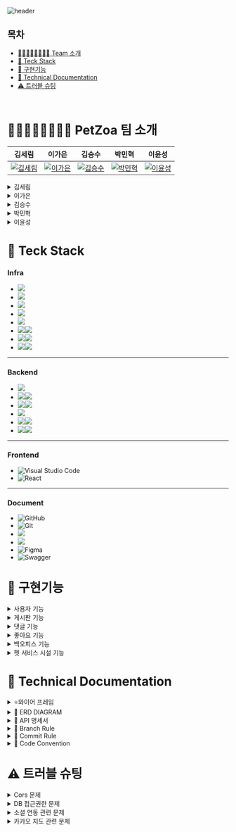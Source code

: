 ![header](https://capsule-render.vercel.app/api?type=soft&color=FFF9EB&height=100&section=header&text=😸나만,펫%20프로젝트😸&fontSize=60&fontAlignY=55)

## 목차
- [👨🏻‍👩🏻‍👧🏻‍👦🏻 Team 소개](#team)
- [🎨 Teck Stack](#teck-stack)
- [🎯 구현기능](#feature)
- [📑 Technical Documentation](#tech-doc)
- [⚠️ 트러블 슈팅](#trouble)
<br>

<div id="team">
   
# 👨🏻‍👩🏻‍👧🏻‍👦🏻 PetZoa 팀 소개

   
| 김세림                         | 이가은                         | 김승수                         | 박민혁                         | 이윤성                         |
|-------------------------------|-------------------------------|-------------------------------|-------------------------------|-------------------------------|
| [![김세림](https://github.com/serim01.png)](https://github.com/serim01) | [![이가은](https://github.com/GaEun1216.png)]([https://github.com/GaEun1216]) | [![김승수](https://github.com/seungsuuu.png)](https://github.com/seungsuuu) | [![박민혁](https://github.com/hanraeul.png)](https://github.com/hanraeul) | [![이윤성](https://github.com/lis0517.png)](https://github.com/lis0517) |

<details>
<summary>김세림</summary>
<div markdown="1">

- 백오피스 기능
  - 게시물 관리(조회, 검색기능, 상태변경)
  - 유저 관리(조회, 검색기능, 상태변경, 역할변경)
  - 신고 관리(조회, 검색기능, 상태변경)
  - 정지 관리(조회, 검색기능)
- 프론트엔드: 전반적인 화면 구성 / 백오피스 연동

</div>
</details>

<details>
<summary>이가은</summary>
<div markdown="1">

- 게시물 RD
- AWS S3 업로드
- 사진, 동영상 압축기술( Imgscalr, FFmpeg )
- 프론트엔드 : 일부 세부 화면 구성 / 포스트 상세페이지, 신고기능 연동

</div>
</details>

<details>
<summary>김승수</summary>
<div markdown="1">

- 인증 및 인가 (security)
- 마이페이지
- 신고하기 기능
- 프론트엔드 : 로그인, 회원가입, 마이페이지 연동

</div>
</details>

<details>
<summary>박민혁</summary>
<div markdown="1">

- 게시물CU
- 파일 업로드 기능
- CI/CD
- 프론트엔드 : 게시판 목록, 게시물 작성 연동

</div>
</details>

<details>
<summary>이윤성</summary>
<div markdown="1">

- 댓글, 좋아요 기능
- 동물병원 데이터 추가 및 범위 검색
- 소셜로그인 (구글, 카카오)
- 이메일 인증
- 프론트엔드: 댓글, 좋아요 연동 / 카카오 Map api 연동

</div>
</details>
</div>

<div id="teck-stack">
  
# 🎨 Teck Stack

### Infra
* <img src="https://img.shields.io/badge/AWS-232F3E?style=for-the-badge&logo=amazonwebservices&logoColor=white">
* <img src="https://img.shields.io/badge/Amazon EC2-FF9900?style=for-the-badge&logo=amazonec2&logoColor=white">
* <img src="https://img.shields.io/badge/aws loadbalancing-8C4FFF?style=for-the-badge&logo=awselasticloadbalancing&logoColor=white">
* <img src="https://img.shields.io/badge/Amazon s3-569A31?style=for-the-badge&logo=amazons3&logoColor=white">
* <img src="https://img.shields.io/badge/Route 53-8C4FFF?style=for-the-badge&logo=amazonroute53&logoColor=white">
* <img src="https://img.shields.io/badge/nginx-009639?style=for-the-badge&logo=nginx&logoColor=white"><img src="https://img.shields.io/badge/1.24.0-515151?style=for-the-badge">
* <img src="https://img.shields.io/badge/docker-2496ED?style=for-the-badge&logo=docker&logoColor=white"><img src="https://img.shields.io/badge/27.1.1-515151?style=for-the-badge">
* <img src="https://img.shields.io/badge/Docker Compose-2496ED?style=for-the-badge&logo=docker&logoColor=white"><img src="https://img.shields.io/badge/2.29.1-515151?style=for-the-badge">
---
### Backend
* <img src="https://img.shields.io/badge/IntelliJIDEA-000000.svg?style=for-the-badge&logo=intellij-idea&logoColor=white">
* <img src="https://img.shields.io/badge/java-007396?style=for-the-badge&logo=OpenJDK&logoColor=white"><img src="https://img.shields.io/badge/17-515151?style=for-the-badge">
* <img src="https://img.shields.io/badge/springboot-6DB33F?style=for-the-badge&logo=springboot&logoColor=white"><img src="https://img.shields.io/badge/3.3.0-515151?style=for-the-badge">
* <img src="https://img.shields.io/badge/Spring Security-6DB33F?style=for-the-badge&logo=Spring Security&logoColor=white">
* <img src="https://img.shields.io/badge/mysql-4479A1?style=for-the-badge&logo=mysql&logoColor=white"><img src="https://img.shields.io/badge/8.0.39-515151?style=for-the-badge">
* <img src="https://img.shields.io/badge/redis-FF4438?style=for-the-badge&logo=redis&logoColor=white"><img src="https://img.shields.io/badge/7.2.0-515151?style=for-the-badge">
---
### Frontend
* ![Visual Studio Code](https://img.shields.io/badge/Visual%20Studio%20Code-0078d7.svg?style=for-the-badge&logo=visual-studio-code&logoColor=white) 
* ![React](https://img.shields.io/badge/react-%2320232a.svg?style=for-the-badge&logo=react&logoColor=%2361DAFB)
---
### Document
* ![GitHub](https://img.shields.io/badge/github-%23121011.svg?style=for-the-badge&logo=github&logoColor=white)  
* ![Git](https://img.shields.io/badge/git-%23F05033.svg?style=for-the-badge&logo=git&logoColor=white)
* <img src="https://img.shields.io/badge/slack-4A154B?style=for-the-badge&logo=slack&logoColor=white">
* <img src="https://img.shields.io/badge/notion-000000?style=for-the-badge&logo=notion&logoColor=white">
* ![Figma](https://img.shields.io/badge/figma-%23F24E1E.svg?style=for-the-badge&logo=figma&logoColor=white)
* ![Swagger](https://img.shields.io/badge/-Swagger-%23Clojure?style=for-the-badge&logo=swagger&logoColor=white)

</div>

<div id = "feature">
  
# 🎯 구현기능

<details> 
  <summary>사용자 기능 </summary>
<div markdown="1">

- [x] 로그인 기능
- [x] 로그아웃 기능
- [x] 회원가입
  - [x] 이메일 인증 
- [x] 소셜로그인
- [x] 마이페이지
  - [x] 비밀번호 변경
  - [x] 닉네임 변경
  - [x] 회원 탈퇴
  - [x] 소셜 연동
</div>
</details>

<details> 
  <summary>게시판 기능 </summary>
<div markdown="1">

- [x] 게시물 생성 (자랑하기 게시판은 이미지 업로드 가능)
- [x] 게시물 삭제
- [x] 게시물 수정
- [x] 게시물 조회

</div>
</details>

<details> 
  <summary>댓글 기능 </summary>
<div markdown="1">

- [x] 댓글 생성
- [x] 댓글 삭제
- [x] 댓글 조회
</div>
</details>

<details> 
  <summary>좋아요 기능 </summary>
<div markdown="1">

- [x] 좋아요 조회
- [x] 좋아요 생성
- [x] 좋아요 삭제
</div>
</details>

<details> 
  <summary>백오피스 기능 </summary>
<div markdown="1">

- [x] 게시물 관리
  - [x] 게시물 조회 (카테고리, 상태, 제목, 작성자, 기간조회로 검색도 가능)
  - [x] 게시물 상태 변경
- [x] 회원 관리
  - [x] 회원 조회 (이메일, 상태, 역할로 검색도 가능)
  - [x] 회원 역할 변경
  - [x] 회원 상태 변경
- [x] 신고 관리
  - [x] 신고 조회 (이메일, 상태, 기간조회로 검색도 가능)
  - [x] 신고 상태 변경 
- [x] 회원 정지 관리
  - [x] 정지 목록 조회 (이메일, 기간조회로 검색도 가능)

</div>
</details>

<details> 
  <summary>펫 서비스 시설 기능 </summary>
<div markdown="1">

- [x] 펫 서비스 시설 조회

</div>
</details>

<div id = "tech-doc">
  
# 📑 Technical Documentation

<details>
<summary>⭐와이어 프레임</summary>
<div markdown="1">

![image](https://github.com/user-attachments/assets/66abcbcc-5196-4510-80ca-7b87c1a3a189)


</div>
</details>

<details>
<summary>🧬 ERD DIAGRAM</summary>
<div markdown="1">
 
   ![스크린샷 2024-08-12 181631](https://github.com/user-attachments/assets/ed623075-ee25-4614-89cf-64de0e926526)


</div>
</details>

<details>
<summary> 🔨 API 명세서</summary>
<div markdown="1">
  
![제목 없음](https://github.com/user-attachments/assets/592accf3-5355-4463-b20a-51b3d7036338)


</div>
</details>

<details>
<summary>🔱 Branch Rule</summary>
<div markdown="1">
  
## 🔱  Branch Rule
- main, dev, feature 브랜치 사용.
- feature 브랜치에서 기능 개발 완료시 dev 브랜치로 merge
- 프로젝트 완료시 main 브랜치로 merge
- **feat/#이슈번호-이슈내용**
> ex)  
> feature/#1-post-create


</div>
</details>

</div>
</details>


<details>
<summary>🌠 Commit Rule</summary>
<div markdown="1">
  
## 🌠 Commit Rule
- **[#이슈번호] '작업 타입' : '작업 내용'**
> ex)  
> [#36] ✨ feat : 회원가입 기능 추가

| 작업 타입 | 작업내용 |
| --- | --- |
| ✨ feat | 새로운 기능을 추가 |
| 🐛 bugfix | 버그 수정 |
| ♻️ refactor | 코드 리팩토링 |
| 🩹 fix | 코드 수정 |
| 🚚 move | 파일 옮김/정리 |
| 🔥 del | 기능/파일을 삭제 |
| 🍻 test | 테스트 코드를 작성 |
| 💄 style | css 수정 |
| 🙈 github | 깃허브내 수정 |
| 🔨 script | package.json 변경(npm 설치 등) |
| 🔧 chore | 코드 수정 없이 설정 파일만 수정 |


</div>
</details>



<details>
<summary>🚀 Code Convention</summary>
<div markdown="1">
  
## 🚀 Code Convention

### 네이버 코드 컨벤션 적용
    - `Intelli J` - `Setting` - `Editor` - `Code Style`

### Check Style
    - `SonarLint plugin` 사용

### 약어 금지

### 클래스는 `Pascal Case`

### 함수, 변수는 `Camel Case`

### 상수는 `Scream Snack Case`

### 빌더 패턴 사용하기

</div>
</details>
<div id ="trouble">
  
# ⚠️ 트러블 슈팅

<details>
<summary>Cors 문제 </summary>
<div markdown="1">
   
1. local 환경 (백앤드 → 프론트 통신)
    - 백앤드에서 `Authorization` Header 값을 프론트로 전달하지 못하는 문제
        
        ![image (6)](https://github.com/user-attachments/assets/29ca4193-2611-46f7-97ab-7f99191b681c)

        
    - 해당 CORS 설정에  `configuration.addExposedHeader("Authorization");`를 추가함으로써 문제 해결!

1. 배포 환경(백앤드 → 프론트 통신)
    
    <img width="503" alt="image (7)" src="https://github.com/user-attachments/assets/05998006-0f20-486c-8e88-b22de479c3f3">

    
    - ALB에 80, 443, 8080 리스너를 3개 만들고 80,443 리스너에만 설정해둔 Target Group의 포트가 8080 이였습니다. 하지만 8080 리스너에는 Target Group이 따로 설정되어있지않아 요청이 제대로 처리되지 않았습니다.
    - 현재 8080 리스너를 삭제하고 80, 443 리스너에 80 port Target Group을 설정해둠으로써 Cors 에러를 해결하였습니다.
</div>
</details>

<details>
<summary>DB 접근권한 문제 </summary>
<div markdown="1">
<br>
배포를 테스트하던 중 DB에 분명히 잘 연결이 되어있고 계정의 USERNAME과 PASSWORD가 일치함에도 접근권한이 없어서 application 을 실행하는데 오류가 발생

- `root`  계정으로 db에 접근하는게 잘못됨을 인식하지 못하였음. `root` 계정은 데이터베이스에서 모든 권한을 가지고 있으며 일반적으로 알려진 계정이름이기에 해킹에 표적이 되기 쉬우므로 외부에서의 접근을 차단하기위해 localhost로만 접근 가능하게 제한이 걸려있었음.
- 그걸 모르고 `root` 권한을 직접 바꾸려다가 실패하였고 USER를 새로 생성해서 권한을 설정하고 연결함으로써 문제를 해결함.
</div>
</details>

<details>
<summary>소셜 연동 관련 문제 </summary>
<div markdown="1">
<br>
 1. 배포 할 때 Redirect URL이 일치하지 않아 오류창이 발생
    - 시도
        1. 해당 소셜 개발자 페이지로 들어가 Redirect URL 배포 URL로 설정
        2. Vercel, EC2 내부에서 사용하는 환경 변수도 해당 값과 일치
        3. 전부 일치했음에도 문제 발생
        4. 오류가 발생한 콘솔창에서 Redirect URL을 가져와서 오타가 있는지 확인
    - 해결
        - `www.`를 붙여주지 않아 주소를 찾을 수 없어 발생한 것으로 확인.
2. Google 계정 정보 획득 관련
    - 시도
        1. `https://people.googleapis.com/v1/me` 으로 접근
        2. 반환되는 데이터를 확인해보니 의도한 데이터가 아닌 것을 확인
        3. 구글 문서 확인
        4. 문서가 OAuth, People 등 분리되어있어서 필요한 API를 찾기 어려웠음
    - 해결
        - `https://www.googleapis.com/oauth2/v3/userinfo`로 변경
</div>
</details>

<details>
<summary>카카오 지도 관련 문제 </summary>
<div markdown="1">
<br>
요청이 쉴새없이 발생하는 문제
  - 시도
    1. debounce 적용 시도를 했지만 횟수는 줄어도 특정 행동마다 요청이 발생
    2. B6조와 코드 교류를 하며 이벤트가 각자 발생한다는 것 같다, 묶어보는 것은 어떻겠냐는 답변을 받음
  - 해결
    - 컴포넌트가 언마운트될 때 이벤트 리스너 제거
    - 드래그, 중앙 변경, 줌 변경 시 이벤트에 대한 리스너 추가
    - map과 debounced 관련 된 내용이 변경될 때만 이벤트를 다시 실행하도록 변경
</div>
</details>

</div>

